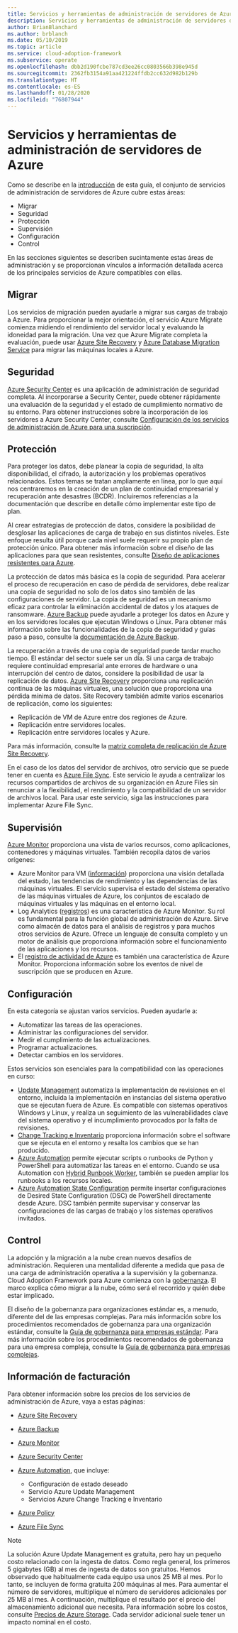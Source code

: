 ```yaml
---
title: Servicios y herramientas de administración de servidores de Azure
description: Servicios y herramientas de administración de servidores de Azure
author: BrianBlanchard
ms.author: brblanch
ms.date: 05/10/2019
ms.topic: article
ms.service: cloud-adoption-framework
ms.subservice: operate
ms.openlocfilehash: dbb2d190fcbe787cd3ee26cc0803566b398e945d
ms.sourcegitcommit: 2362fb3154a91aa421224ffdb2cc632d982b129b
ms.translationtype: HT
ms.contentlocale: es-ES
ms.lasthandoff: 01/28/2020
ms.locfileid: "76807944"
---
```

# <a name="azure-server-management-tools-and-services"></a>Servicios y herramientas de administración de servidores de Azure

Como se describe en la [introducción](./index.md) de esta guía, el conjunto de servicios de administración de servidores de Azure cubre estas áreas:

- Migrar
- Seguridad
- Protección
- Supervisión
- Configuración
- Control

En las secciones siguientes se describen sucintamente estas áreas de administración y se proporcionan vínculos a información detallada acerca de los principales servicios de Azure compatibles con ellas.

## <a name="migrate"></a>Migrar

Los servicios de migración pueden ayudarle a migrar sus cargas de trabajo a Azure. Para proporcionar la mejor orientación, el servicio Azure Migrate comienza midiendo el rendimiento del servidor local y evaluando la idoneidad para la migración. Una vez que Azure Migrate completa la evaluación, puede usar [Azure Site Recovery](https://docs.microsoft.com/azure/site-recovery/site-recovery-overview) y [Azure Database Migration Service](https://docs.microsoft.com/azure/dms/dms-overview) para migrar las máquinas locales a Azure.

## <a name="secure"></a>Seguridad

[Azure Security Center](https://docs.microsoft.com/azure/security-center/security-center-intro) es una aplicación de administración de seguridad completa. Al incorporarse a Security Center, puede obtener rápidamente una evaluación de la seguridad y el estado de cumplimiento normativo de su entorno. Para obtener instrucciones sobre la incorporación de los servidores a Azure Security Center, consulte [Configuración de los servicios de administración de Azure para una suscripción](./onboard-at-scale.md#azure-security-center).

## <a name="protect"></a>Protección

Para proteger los datos, debe planear la copia de seguridad, la alta disponibilidad, el cifrado, la autorización y los problemas operativos relacionados. Estos temas se tratan ampliamente en línea, por lo que aquí nos centraremos en la creación de un plan de continuidad empresarial y recuperación ante desastres (BCDR). Incluiremos referencias a la documentación que describe en detalle cómo implementar este tipo de plan.

Al crear estrategias de protección de datos, considere la posibilidad de desglosar las aplicaciones de carga de trabajo en sus distintos niveles. Este enfoque resulta útil porque cada nivel suele requerir su propio plan de protección único. Para obtener más información sobre el diseño de las aplicaciones para que sean resistentes, consulte [Diseño de aplicaciones resistentes para Azure](https://docs.microsoft.com/azure/architecture/resiliency).

La protección de datos más básica es la copia de seguridad. Para acelerar el proceso de recuperación en caso de pérdida de servidores, debe realizar una copia de seguridad no solo de los datos sino también de las configuraciones de servidor. La copia de seguridad es un mecanismo eficaz para controlar la eliminación accidental de datos y los ataques de ransomware. [Azure Backup](https://docs.microsoft.com/azure/backup) puede ayudarle a proteger los datos en Azure y en los servidores locales que ejecutan Windows o Linux. Para obtener más información sobre las funcionalidades de la copia de seguridad y guías paso a paso, consulte la [documentación de Azure Backup](https://docs.microsoft.com/azure/backup/backup-overview).

La recuperación a través de una copia de seguridad puede tardar mucho tiempo. El estándar del sector suele ser un día. Si una carga de trabajo requiere continuidad empresarial ante errores de hardware o una interrupción del centro de datos, considere la posibilidad de usar la replicación de datos. [Azure Site Recovery](https://docs.microsoft.com/azure/site-recovery/site-recovery-overview) proporciona una replicación continua de las máquinas virtuales, una solución que proporciona una pérdida mínima de datos. Site Recovery también admite varios escenarios de replicación, como los siguientes:

- Replicación de VM de Azure entre dos regiones de Azure.
- Replicación entre servidores locales.
- Replicación entre servidores locales y Azure.

Para más información, consulte la [matriz completa de replicación de Azure Site Recovery](https://docs.microsoft.com/azure/site-recovery/site-recovery-overview#what-can-i-replicate).

En el caso de los datos del servidor de archivos, otro servicio que se puede tener en cuenta es [Azure File Sync](https://docs.microsoft.com/azure/storage/files/storage-sync-files-planning). Este servicio le ayuda a centralizar los recursos compartidos de archivos de su organización en Azure Files sin renunciar a la flexibilidad, el rendimiento y la compatibilidad de un servidor de archivos local. Para usar este servicio, siga las instrucciones para implementar Azure File Sync.

## <a name="monitor"></a>Supervisión

[Azure Monitor](https://docs.microsoft.com/azure/azure-monitor/overview) proporciona una vista de varios recursos, como aplicaciones, contenedores y máquinas virtuales. También recopila datos de varios orígenes:

- Azure Monitor para VM ([información](https://docs.microsoft.com/azure/azure-monitor/insights/vminsights-overview)) proporciona una visión detallada del estado, las tendencias de rendimiento y las dependencias de las máquinas virtuales. El servicio supervisa el estado del sistema operativo de las máquinas virtuales de Azure, los conjuntos de escalado de máquinas virtuales y las máquinas en el entorno local.
- Log Analytics ([registros](https://docs.microsoft.com/azure/azure-monitor/platform/data-collection#logs)) es una característica de Azure Monitor. Su rol es fundamental para la función global de administración de Azure. Sirve como almacén de datos para el análisis de registros y para muchos otros servicios de Azure. Ofrece un lenguaje de consulta completo y un motor de análisis que proporciona información sobre el funcionamiento de las aplicaciones y los recursos.
- El [registro de actividad de Azure](https://docs.microsoft.com/azure/azure-monitor/platform/activity-logs-overview) es también una característica de Azure Monitor. Proporciona información sobre los eventos de nivel de suscripción que se producen en Azure.

## <a name="configure"></a>Configuración

En esta categoría se ajustan varios servicios. Pueden ayudarle a:

- Automatizar las tareas de las operaciones.
- Administrar las configuraciones del servidor.
- Medir el cumplimiento de las actualizaciones.
- Programar actualizaciones.
- Detectar cambios en los servidores.

Estos servicios son esenciales para la compatibilidad con las operaciones en curso:

- [Update Management](https://docs.microsoft.com/azure/automation/automation-update-management#view-update-assessments) automatiza la implementación de revisiones en el entorno, incluida la implementación en instancias del sistema operativo que se ejecutan fuera de Azure. Es compatible con sistemas operativos Windows y Linux, y realiza un seguimiento de las vulnerabilidades clave del sistema operativo y el incumplimiento provocados por la falta de revisiones.
- [Change Tracking e Inventario](https://docs.microsoft.com/azure/automation/change-tracking) proporciona información sobre el software que se ejecuta en el entorno y resalta los cambios que se han producido.
- [Azure Automation](https://docs.microsoft.com/azure/automation/automation-intro) permite ejecutar scripts o runbooks de Python y PowerShell para automatizar las tareas en el entorno. Cuando se usa Automation con [Hybrid Runbook Worker](https://docs.microsoft.com/azure/automation/automation-hybrid-runbook-worker), también se pueden ampliar los runbooks a los recursos locales.
- [Azure Automation State Configuration](https://docs.microsoft.com/azure/automation/automation-dsc-overview) permite insertar configuraciones de Desired State Configuration (DSC) de PowerShell directamente desde Azure. DSC también permite supervisar y conservar las configuraciones de las cargas de trabajo y los sistemas operativos invitados.

## <a name="govern"></a>Control

La adopción y la migración a la nube crean nuevos desafíos de administración. Requieren una mentalidad diferente a medida que pasa de una carga de administración operativa a la supervisión y la gobernanza. Cloud Adoption Framework para Azure comienza con la [gobernanza](../../govern/index.md). El marco explica cómo migrar a la nube, cómo será el recorrido y quién debe estar implicado.

El diseño de la gobernanza para organizaciones estándar es, a menudo, diferente del de las empresas complejas. Para más información sobre los procedimientos recomendados de gobernanza para una organización estándar, consulte la [Guía de gobernanza para empresas estándar](../../govern/guides/standard/index.md). Para más información sobre los procedimientos recomendados de gobernanza para una empresa compleja, consulte la [Guía de gobernanza para empresas complejas](../../govern/guides/complex/index.md).

## <a name="billing-information"></a>Información de facturación

Para obtener información sobre los precios de los servicios de administración de Azure, vaya a estas páginas:

- [Azure Site Recovery](https://azure.microsoft.com/pricing/details/site-recovery)

- [Azure Backup](https://azure.microsoft.com/pricing/details/backup)

- [Azure Monitor](https://azure.microsoft.com/pricing/details/monitor)

- [Azure Security Center](https://azure.microsoft.com/pricing/details/security-center)

- [Azure Automation](https://azure.microsoft.com/pricing/details/automation), que incluye:
  - Configuración de estado deseado
  - Servicio Azure Update Management
  - Servicios Azure Change Tracking e Inventario

- [Azure Policy](https://azure.microsoft.com/pricing/details/azure-policy)

- [Azure File Sync](https://azure.microsoft.com/pricing/details/storage/blobs)

> [!NOTE]
> La solución Azure Update Management es gratuita, pero hay un pequeño costo relacionado con la ingesta de datos. Como regla general, los primeros 5 gigabytes (GB) al mes de ingesta de datos son gratuitos. Hemos observado que habitualmente cada equipo usa unos 25 MB al mes. Por lo tanto, se incluyen de forma gratuita 200 máquinas al mes. Para aumentar el número de servidores, multiplique el número de servidores adicionales por 25 MB al mes. A continuación, multiplique el resultado por el precio del almacenamiento adicional que necesita. Para información sobre los costos, consulte [Precios de Azure Storage](https://azure.microsoft.com/pricing/details/storage). Cada servidor adicional suele tener un impacto nominal en el costo.
